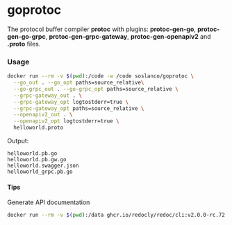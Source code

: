 # goprotoc
The protocol buffer compiler **protoc** with plugins: **protoc-gen-go**, **protoc-gen-go-grpc**, **protoc-gen-grpc-gateway**, **protoc-gen-openapiv2** and **.proto** files.

### Usage
```sh
docker run --rm -v $(pwd):/code -w /code soslanco/goprotoc \
  --go_out . --go_opt paths=source_relative\
  --go-grpc_out . --go-grpc_opt paths=source_relative \
  --grpc-gateway_out . \
  --grpc-gateway_opt logtostderr=true \
  --grpc-gateway_opt paths=source_relative \
  --openapiv2_out . \
  --openapiv2_opt logtostderr=true \
  helloworld.proto
```
Output:
```
helloworld.pb.go       
helloworld.pb.gw.go    
helloworld.swagger.json
helloworld_grpc.pb.go  
```

#### Tips
Generate API documentation
```sh
docker run --rm -v $(pwd):/data ghcr.io/redocly/redoc/cli:v2.0.0-rc.72 build helloworld.swagger.json -o helloworld.html
```
